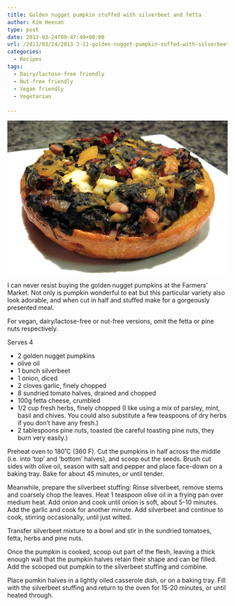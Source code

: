 ```yaml
---
title: Golden nugget pumpkin stuffed with silverbeet and fetta
author: Kim Heenan
type: post
date: 2013-03-24T09:47:49+00:00
url: /2013/03/24/2013-3-11-golden-nugget-pumpkin-suffed-with-silverbeet-and-fetta/
categories:
  - Recipes
tags:
  - Dairy/lactose-free friendly
  - Nut-free friendly
  - Vegan friendly
  - Vegetarian

---
```


![](stuffed-pumpkin-silverbeet.png)

I can never resist buying the golden nugget pumpkins at the Farmers’ Market. Not only  is pumpkin wonderful to eat but this particular variety also look adorable, and when cut in half and stuffed make for a gorgeously presented meal.

<!--more-->

For vegan, dairy/lactose-free or nut-free versions, omit the fetta or pine nuts respectively.

Serves 4

  * 2 golden nugget pumpkins
  * olive oil
  * 1 bunch silverbeet
  * 1 onion, diced
  * 2 cloves garlic, finely chopped
  * 8 sundried tomato halves, drained and chopped
  * 100g fetta cheese, crumbled
  * 1/2 cup fresh herbs, finely chopped (I like using a mix of parsley, mint, basil and chives. You could also substitute a few teaspoons of dry herbs if you don’t have any fresh.)
  * 2 tablespoons pine nuts, toasted (be careful toasting pine nuts, they burn very easily.)

Preheat oven to 180˚C (360 F). Cut the pumpkins in half across the middle (i.e. into ‘top’ and ‘bottom’ halves), and scoop out the seeds. Brush cut sides with olive oil, season with salt and pepper and place face-down on a baking tray. Bake for about 45 minutes, or until tender.

Meanwhile, prepare the silverbeet stuffing: Rinse silverbeet, remove stems and coarsely chop the leaves. Heat 1 teaspoon olive oil in a frying pan over medium heat. Add onion and cook until onion is soft, about 5-10 minutes. Add the garlic and cook for another minute. Add silverbeet and continue to cook, stirring occasionally, until just wilted.

Transfer silverbeet mixture to a bowl and stir in the sundried tomatoes, fetta, herbs and pine nuts.

Once the pumpkin is cooked, scoop out part of the flesh, leaving a thick enough wall that the pumpkin halves retain their shape and can be filled. Add the scooped out pumpkin to the silverbeet stuffing and combine.

Place pumkin halves in a lightly oiled casserole dish, or on a baking tray. Fill with the silverbeet stuffing and return to the oven for 15-20 minutes, or until heated through.

